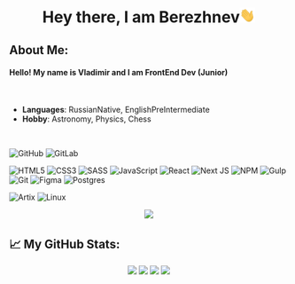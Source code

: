 <h1 align="center">
  Hey there, I am Berezhnev<img src="https://github.com/0xMrNight/0xMrNight/blob/main/assets/wave.gif?raw=true" width="28px">
</h1>

## About Me:

<h4> Hello! My name is Vladimir and I am FrontEnd Dev (Junior)</h4>
<br>

- <b>Languages</b>: RussianNative, EnglishPreIntermediate
- <b>Hobby</b>: Astronomy, Physics, Chess

<br>

<!-- Thanks to https://github.com/Ileriayo/markdown-badges for links to most of the badges here -->

![GitHub](https://img.shields.io/badge/github-%23121011.svg?style=for-the-badge&logo=github&logoColor=white)
![GitLab](https://img.shields.io/badge/gitlab-%23181717.svg?style=for-the-badge&logo=gitlab&logoColor=white)

![HTML5](https://img.shields.io/badge/html5-%23E34F26.svg?style=for-the-badge&logo=html5&logoColor=white)
![CSS3](https://img.shields.io/badge/css3-%231572B6.svg?style=for-the-badge&logo=css3&logoColor=white)
![SASS](https://img.shields.io/badge/SASS-hotpink.svg?style=for-the-badge&logo=SASS&logoColor=white)
![JavaScript](https://img.shields.io/badge/javascript-%23323330.svg?style=for-the-badge&logo=javascript&logoColor=%23F7DF1E)
![React](https://img.shields.io/badge/react-%2320232a.svg?style=for-the-badge&logo=react&logoColor=%2361DAFB)
![Next JS](https://img.shields.io/badge/Next-black?style=for-the-badge&logo=next.js&logoColor=white)
![NPM](https://img.shields.io/badge/NPM-%23000000.svg?style=for-the-badge&logo=npm&logoColor=white)
![Gulp](https://img.shields.io/badge/GULP-%23CF4647.svg?style=for-the-badge&logo=gulp&logoColor=white)
![Git](https://img.shields.io/badge/git-%23F05033.svg?style=for-the-badge&logo=git&logoColor=white)
![Figma](https://img.shields.io/badge/figma-%23F24E1E.svg?style=for-the-badge&logo=figma&logoColor=white)
![Postgres](https://img.shields.io/badge/postgres-%23316192.svg?style=for-the-badge&logo=postgresql&logoColor=white)

![Artix](https://img.shields.io/badge/Artix%20Linux-1793D1?logo=artix-linux&logoColor=fff&style=for-the-badge)
![Linux](https://img.shields.io/badge/Linux-FCC624?style=for-the-badge&logo=linux&logoColor=black)

<p align="center">
  <img src="https://github-readme-codewars-stats.herokuapp.com/api/?username=Tell396&badge&colormode=dark_mode" />
</p>


## 📈 My GitHub Stats:

<p align="center">
  <img src="https://activity-graph.herokuapp.com/graph?username=tell396&hide_title=true&bg_color=44454d&color=cfeefc&line=80cbc4&point=ffffff&area=false&hide_border=true" width="900"/>
  <img src="https://github-profile-summary-cards.vercel.app/api/cards/repos-per-language?username=tell396&theme=nord_dark"/>
  <img src="https://github-profile-summary-cards.vercel.app/api/cards/most-commit-language?username=tell396&theme=nord_dark" />
  <img src="https://github-readme-streak-stats.herokuapp.com/?user=tell396&theme=dark&layout=compact" width="680" />
</p>
